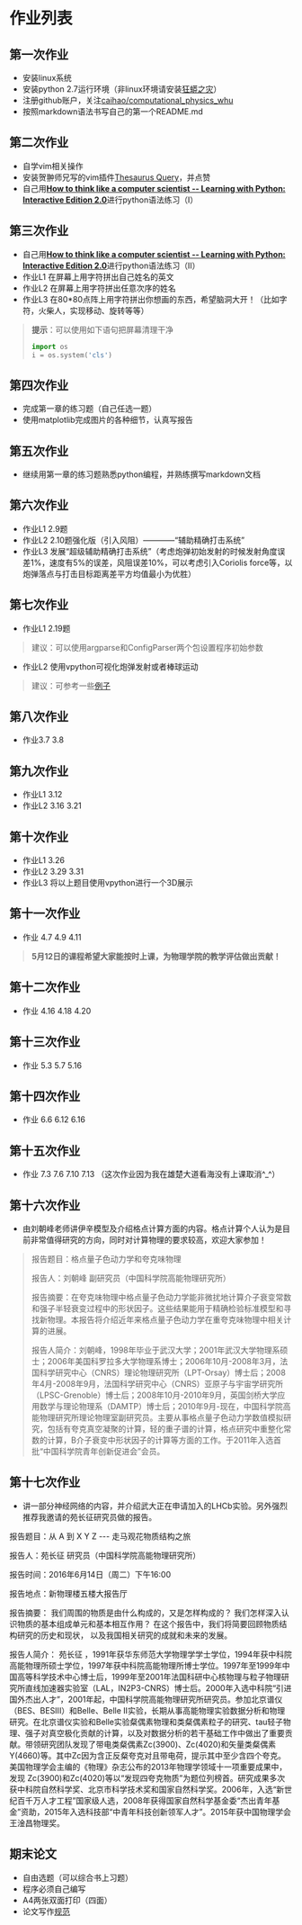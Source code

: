 # 作业列表

## 第一次作业
- 安装linux系统
- 安装python 2.7运行环境（非linux环境请安装[狂蟒之灾](https://www.continuum.io/)）
- 注册github账户，关注[caihao/computational_physics_whu](https://github.com/caihao/computational_physics_whu)
- 按照markdown语法书写自己的第一个README.md

## 第二次作业
- 自学vim相关操作
- 安装贺翀师兄写的vim插件[Thesaurus Query](https://github.com/Ron89/thesaurus_query.vim)，并点赞
- 自己用[**How to think like a computer scientist -- Learning with Python: Interactive Edition 2.0**](http://interactivepython.org/runestone/static/thinkcspy/index.html)进行python语法练习（I）

## 第三次作业
- 自己用[**How to think like a computer scientist -- Learning with Python: Interactive Edition 2.0**](http://interactivepython.org/runestone/static/thinkcspy/index.html)进行python语法练习（II）
- 作业L1 在屏幕上用字符拼出自己姓名的英文
- 作业L2 在屏幕上用字符拼出任意次序的姓名
- 作业L3 在80*80点阵上用字符拼出你想画的东西，希望脑洞大开！（比如字符，火柴人，实现移动、旋转等等）

> **提示**：可以使用如下语句把屏幕清理干净
> ```python
> import os
> i = os.system('cls')
> ```

## 第四次作业
- 完成第一章的练习题（自己任选一题）
- 使用matplotlib完成图片的各种细节，认真写报告

## 第五次作业
- 继续用第一章的练习题熟悉python编程，并熟练撰写markdown文档

## 第六次作业
- 作业L1 2.9题
- 作业L2 2.10题强化版（引入风阻）————“辅助精确打击系统”
- 作业L3 发展“超级辅助精确打击系统”（考虑炮弹初始发射的时候发射角度误差1%，速度有5%的误差，风阻误差10%，可以考虑引入Coriolis force等，以炮弹落点与打击目标距离差平方均值最小为优胜）

## 第七次作业
- 作业L1 2.19题
> 建议：可以使用argparse和ConfigParser两个包设置程序初始参数

- 作业L2 使用vpython可视化炮弹发射或者棒球运动
> 建议：可参考一些[例子](http://www.visualrelativity.com/vpython/)

## 第八次作业
- 作业3.7 3.8

## 第九次作业
- 作业L1 3.12
- 作业L2 3.16 3.21

## 第十次作业
- 作业L1 3.26
- 作业L2 3.29 3.31
- 作业L3 将以上题目使用vpython进行一个3D展示

## 第十一次作业
- 作业 4.7 4.9 4.11
> **5月12日的课程希望大家能按时上课，为物理学院的教学评估做出贡献！**

## 第十二次作业
- 作业 4.16 4.18 4.20

## 第十三次作业
- 作业 5.3 5.7 5.16

## 第十四次作业
- 作业 6.6 6.12 6.16

## 第十五次作业
- 作业 7.3 7.6 7.10 7.13 （这次作业因为我在雄楚大道看海没有上课取消^_^）

## 第十六次作业
- 由刘朝峰老师讲伊辛模型及介绍格点计算方面的内容。格点计算个人认为是目前非常值得研究的方向，同时对计算物理的要求较高，欢迎大家参加！

> 报告题目：格点量子色动力学和夸克味物理
> 
> 报告人：刘朝峰 副研究员（中国科学院高能物理研究所）
> 
> 报告摘要：在夸克味物理中格点量子色动力学能非微扰地计算介子衰变常数和强子半轻衰变过程中的形状因子。这些结果能用于精确检验标准模型和寻找新物理。本报告将介绍近年来格点量子色动力学在重夸克味物理中相关计算的进展。
> 
> 报告人简介：刘朝峰，1998年毕业于武汉大学；2001年武汉大学物理系硕士；2006年美国科罗拉多大学物理系博士；2006年10月-2008年3月，法国科学研究中心（CNRS）理论物理研究所（LPT-Orsay）博士后；2008年4月-2008年9月，法国科学研究中心（CNRS）亚原子与宇宙学研究所（LPSC-Grenoble）博士后；2008年10月-2010年9月，英国剑桥大学应用数学与理论物理系（DAMTP）博士后；2010年9月-现在，中国科学院高能物理研究所理论物理室副研究员。主要从事格点量子色动力学数值模拟研究，包括有夸克真空凝聚的计算，轻的重子谱的计算，格点研究中重整化常数的计算，B介子衰变中形状因子的计算等方面的工作。于2011年入选首批“中国科学院青年创新促进会”会员。

## 第十七次作业
- 讲一部分神经网络的内容，并介绍武大正在申请加入的LHCb实验。另外强烈推荐我邀请的苑长征研究员做的报告。

报告题目：从 A 到 X Y Z --- 走马观花物质结构之旅

报告人：苑长征 研究员（中国科学院高能物理研究所）

报告时间：2016年6月14日（周二）下午16:00

报告地点：新物理楼五楼大报告厅

报告摘要：
我们周围的物质是由什么构成的，又是怎样构成的？ 我们怎样深入认识物质的基本组成单元和基本相互作用？ 在这个报告中，我们将简要回顾物质结构研究的历史和现状， 以及我国相关研究的成就和未来的发展。

报告人简介：
苑长征 ，1991年获华东师范大学物理学学士学位，1994年获中科院高能物理所硕士学位，1997年获中科院高能物理所博士学位。1997年至1999年中国高等科学技术中心博士后，1999年至2001年法国科研中心核物理与粒子物理研究所直线加速器实验室（LAL，IN2P3-CNRS）博士后。2000年入选中科院“引进国外杰出人才”，2001年起，中国科学院高能物理研究所研究员。参加北京谱仪（BES、BESIII）和Belle、Belle II实验，长期从事高能物理实验数据分析和物理研究。在北京谱仪实验和Belle实验粲偶素物理和类粲偶素粒子的研究、tau轻子物理、强子对真空极化贡献的计算，以及对数据分析的若干基础工作中做出了重要贡献。带领研究团队发现了带电类粲偶素Zc(3900)、Zc(4020)和矢量类粲偶素Y(4660)等。其中Zc因为含正反粲夸克对且带电荷，提示其中至少含四个夸克。美国物理学会主编的《物理》杂志公布的2013年物理学领域十一项重要成果中，发现 Zc(3900)和Zc(4020)等以“发现四夸克物质”为题位列榜首。研究成果多次获中科院自然科学奖、北京市科学技术奖和国家自然科学奖。2006年，入选“新世纪百千万人才工程”国家级人选，2008年获得国家自然科学基金委“杰出青年基金”资助，2015年入选科技部“中青年科技创新领军人才”。2015年获中国物理学会王淦昌物理奖。

## 期末论文
- 自由选题（可以综合书上习题）
- 程序必须自己编写
- A4两张双面打印（四面）
- 论文写作[规范](https://github.com/caihao/computational_physics_whu/blob/master/%E8%AE%BA%E6%96%87%E8%A7%84%E8%8C%83.pdf)
